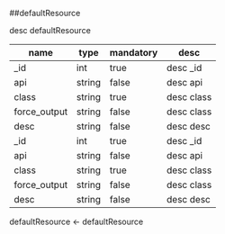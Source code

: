 ##defaultResource

desc defaultResource

|name|type|mandatory|desc|
|----|----|----|----|
|_id|int|true|desc _id|
|api|string|false|desc api|
|class|string|true|desc class|
|force_output|string|false|desc class|
|desc|string|false|desc desc|
|_id|int|true|desc _id|
|api|string|false|desc api|
|class|string|true|desc class|
|force_output|string|false|desc class|
|desc|string|false|desc desc|
defaultResource <- defaultResource
